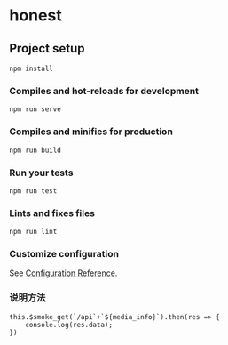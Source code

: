 # honest

## Project setup
```
npm install
```

### Compiles and hot-reloads for development
```
npm run serve
```

### Compiles and minifies for production
```
npm run build
```

### Run your tests
```
npm run test
```

### Lints and fixes files
```
npm run lint
```

### Customize configuration
See [Configuration Reference](https://cli.vuejs.org/config/).


### 说明方法
```
this.$smoke_get(`/api`+`${media_info}`).then(res => {
    console.log(res.data);
})
```
